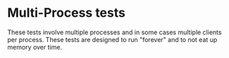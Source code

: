 # Multi-Process tests

These tests involve multiple processes and in some cases multiple clients per process.
These tests are designed to run "forever" and to not eat up memory over time.